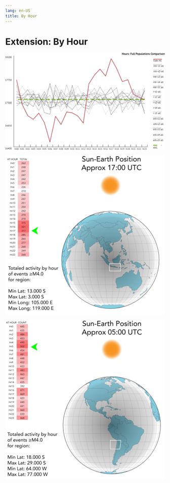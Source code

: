 ```yaml
---
lang: en-US
title: By Hour
---
```


# Extension: By Hour

![Hour Category](../_media/graphs/scl-hr-all.svg 'Hours Scaled: Total Population')

![Sun Earth 1700 UTC](../_media/plots/sun-earth-1700-utc.svg 'Activity Peak: 1700 UTC')

![Sun Earth 0500 UTC](../_media/plots/sun-earth-0500-utc.svg 'Activity Trough: 0500 UTC')
